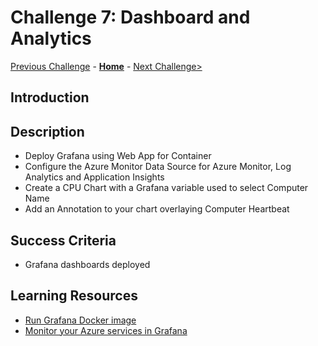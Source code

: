# Challenge 7: Dashboard and Analytics

[Previous Challenge](./06-Optional-Logs.md) - **[Home](../README.md)** - [Next Challenge>](./08-Workbooks.md)

## Introduction

## Description

* Deploy Grafana using Web App for Container
* Configure the Azure Monitor Data Source for Azure Monitor, Log Analytics and Application Insights
* Create a CPU Chart with a Grafana variable used to select Computer Name
* Add an Annotation to your chart overlaying Computer Heartbeat

## Success Criteria
* Grafana dashboards deployed

## Learning Resources
* [Run Grafana Docker image](http://docs.grafana.org/installation/docker/)
* [Monitor your Azure services in Grafana](https://docs.microsoft.com/en-us/azure/azure-monitor/visualize/grafana-plugin)